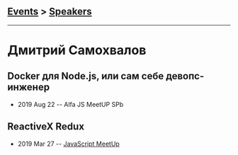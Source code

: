 ## [Events](../README.md) > [Speakers](../speakers.md)
---

# Дмитрий Самохвалов

## Docker для Node.js, или сам себе девопс-инженер
- 2019 Aug 22 -- Alfa JS MeetUP SPb    
## ReactiveX Redux
- 2019 Mar 27 -- [JavaScript MeetUp](https://www.youtube.com/watch?v=l8Fp1BhT5i0)    
